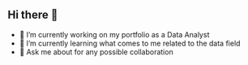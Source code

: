 ## Hi there 👋
- 🔭 I’m currently working on my portfolio as a Data Analyst
- 🌱 I’m currently learning what comes to me related to the data field
- 💬 Ask me about for any possible collaboration

<!--
**Jaysidi/Jaysidi** is a ✨ _special_ ✨ repository because its `README.md` (this file) appears on your GitHub profile.

Here are some ideas to get you started:

- 🔭 I’m currently working on ...
- 🌱 I’m currently learning ...
- 👯 I’m looking to collaborate on ...
- 🤔 I’m looking for help with ...
- 💬 Ask me about ...
- 📫 How to reach me: ...
- 😄 Pronouns: ...
- ⚡ Fun fact: ...
-->
